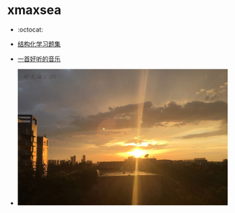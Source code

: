 #    xmaxsea



* :octocat:


* [结构化学习题集](https://www.bilibili.com/video/av29005895?from=search&seid=10982941759365607406 )


* [一首好听的音乐](https://music.163.com/#/song?id=1415933854 )



* ![sun](https://github.com/xmaxsea/maxsea.github.io/blob/master/5.jpg)
